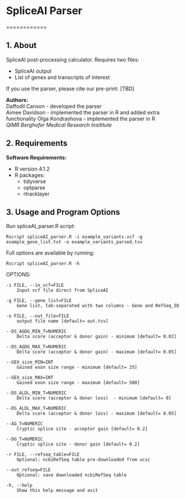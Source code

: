 # SpliceAI Parser

============

## 1. About
SpliceAI post-processing calculator. Requires two files: 
* SpliceAI output
* List of genes and transcripts of interest


If you use the parser, please cite our pre-print: [TBD]

**Authors:**  
Daffodil Canson - developed the parser   
Aimee Davidson - implemented the parser in R and added extra functionality
Olga Kondrashova - implemented the parser in R  
*QIMR Berghofer Medical Research Insititute*


## 2. Requirements
**Software Requirements:**  

* R version 4.1.2
* R packages:  
	- tidyverse
	- optparse
	- rtracklayer


## 3. Usage and Program Options

Run spliceAI_parser.R script:

`Rscript spliceAI_parser.R -i example_variants.vcf -g example_gene_list.txt -o example_variants_parsed.tsv`



Full options are available by running:

`Rscript spliceAI_parser.R -h`


 OPTIONS:
 

	
	-i FILE, --in_vcf=FILE
		Input vcf file direct from SpliceAI

	-g FILE, --gene_list=FILE
		Gene list, tab-separated with two columns - Gene and RefSeq_ID

	-o FILE, --out_file=FILE
		output file name [default= out.tsv]

	--DS_AGDG_MIN_T=NUMERIC
		Delta score (acceptor & donor gain) - minimum [default= 0.02]

	--DS_AGDG_MAX_T=NUMERIC
		Delta score (acceptor & donor gain) - maximum [default= 0.05]

	--GEX_size_MIN=INT
		Gained exon size range - minimum [default= 25]

	--GEX_size_MAX=INT
		Gained exon size range - maximum [default= 500]

	--DS_ALDL_MIN_T=NUMERIC
		Delta score (acceptor & donor loss)  - minimum [default= 0]

	--DS_ALDL_MAX_T=NUMERIC
		Delta score (acceptor & donor loss) - maximum [default= 0.05]

	--AG_T=NUMERIC
		Cryptic splice site - acceptor gain [default= 0.2]

	--DG_T=NUMERIC
		Cryptic splice site - donor gain [default= 0.2]

	-r FILE, --refseq_table=FILE
		Optional: ncbiRefSeq table pre-downloaded from ucsc

	--out_refseq=FILE
		Optional: save downloaded ncbiRefSeq table

	-h, --help
		Show this help message and exit
